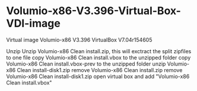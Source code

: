 # Volumio-x86-V3.396-Virtual-Box-VDI-image
Virtual image Volumio-x86 V3.396 VirtualBox V7.04r154605

Unzip
Unzip Volumio-x86 Clean install.zip, this will exctract the split zipfiles to one file
copy Volumio-x86 Clean install.vbox to the unzipped folder
copy Volumio-x86 Clean install.vbox-prev to the unzipped folder
unzip Volumio-x86 Clean install-disk1.zip
remove Volumio-x86 Clean install.zip
remove Volumio-x86 Clean install-disk1.zip
open virtual box and add "Volumio-x86 Clean install.vbox"

